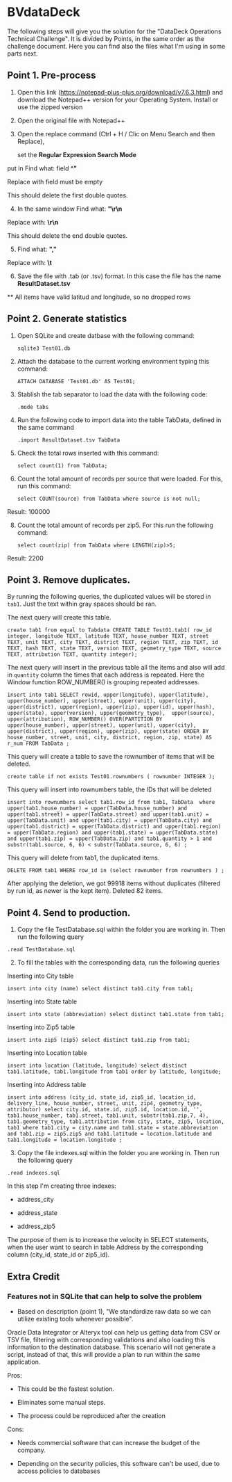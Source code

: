 # BVdataDeck

The following steps will give you the solution for the "DataDeck Operations Technical Challenge". It is divided by Points, in the same order as the challenge document.
Here you can find also the files what I'm using in some parts next.

## Point 1. Pre-process

1. Open this link (https://notepad-plus-plus.org/download/v7.6.3.html) and download the Notepad++ version for your Operating System. Install or use the zipped version

2. Open the original file with Notepad++

3. Open the replace command (Ctrl + H / Clic on Menu Search and then Replace), 

	set the **Regular Expression Search Mode** 

  put in Find what: field **^"**

  Replace with field must be empty

  This should delete the first double quotes.

4. In the same window Find what: **"\r\n**

  Replace with: **\r\n**

  This should delete the end double quotes.

5. Find what: **","** 

  Replace with: **\t**

6. Save the file with .tab (or .tsv) format. In this case the file has the name **ResultDataset.tsv**

  ** All items have valid latitud and longitude, so no dropped rows



## Point 2. Generate statistics

1. Open SQLite and create datbase with the following command: 

      `sqlite3 Test01.db`

2. Attach the database to the current working environment typing this command: 

      `ATTACH DATABASE 'Test01.db' AS Test01;`

3. Stablish the tab separator to load the data with the following code:

      `.mode tabs`

5. Run the following code to import data into the table TabData, defined in the same command

      `.import ResultDataset.tsv TabData`

6. Check the total rows inserted with this command:

      `select count(1) from TabData;`

7. Count the total amount of records per source that were loaded. For this, run this command:

      `select COUNT(source) from TabData where source is not null;`

  Result: 100000

8. Count the total amount of records per zip5. For this run the following command:

      `select count(zip) from TabData where LENGTH(zip)>5;`

  Result: 2200


  
## Point 3. Remove duplicates.

By running the following queries, the duplicated values will be stored in `tab1`. Just the text within gray spaces should be ran.

The next query will create this table.

`create tab1 from equal to Tabdata
CREATE TABLE Test01.tab1(
row_id integer,
longitude TEXT,
latitude TEXT,
house_number TEXT,
street TEXT,
unit TEXT,
city TEXT,
district TEXT,
region TEXT,
zip TEXT,
id TEXT,
hash TEXT,
state TEXT,
version TEXT,
geometry_type TEXT,
source TEXT,
attribution TEXT,
quantity integer);`

The next query will insert in the previous table all the items and also will add in `quantity` column the times that each address is repeated. Here the Window function ROW_NUMBER() is grouping repeated addresses.

`insert into tab1
SELECT rowid, upper(longitude), upper(latitude), upper(house_number), upper(street), upper(unit), upper(city), 
	upper(district), upper(region), upper(zip), upper(id), upper(hash), upper(state), upper(version), upper(geometry_type), 
	upper(source), upper(attribution),
	ROW_NUMBER() OVER(PARTITION BY upper(house_number), upper(street), upper(unit), upper(city), 
		upper(district), upper(region), upper(zip), upper(state) ORDER BY house_number, street, unit, city, district, region, zip, state) AS r_num
	FROM TabData
;`

This query will create a table to save the rownumber of items that will be deleted.

`create table if not exists Test01.rownumbers (
	rownumber INTEGER
);`

This query will insert into rownumbers table, the IDs that will be deleted

`insert into rownumbers
select tab1.row_id
from tab1, TabData 
where upper(tab1.house_number) = upper(TabData.house_number)
	and upper(tab1.street) = upper(TabData.street)
	and upper(tab1.unit) = upper(TabData.unit)
	and upper(tab1.city) = upper(TabData.city)
	and upper(tab1.district) = upper(TabData.district)
	and upper(tab1.region) = upper(TabData.region)
	and upper(tab1.state) = upper(TabData.state)
	and upper(tab1.zip) = upper(TabData.zip)
	and tab1.quantity > 1
	and substr(tab1.source, 6, 6) < substr(TabData.source, 6, 6)
;`

This query will delete from tab1, the duplicated items.

`DELETE
FROM tab1
WHERE row_id in (select rownumber from rownumbers
)
;`

After applying the deletion, we got 99918 items without duplicates (filtered by run id, as newer is the kept item). Deleted 82 items.
	
## Point 4. Send to production.

1. Copy the file TestDatabase.sql within the folder you are working in. Then run the following query

`.read TestDatabase.sql`
		
2. To fill the tables with the corresponding data, run the following queries

Inserting into City table

`insert into city (name)
select distinct tab1.city from tab1;`

Inserting into State table

`insert into state (abbreviation)
select distinct tab1.state from tab1;`

Inserting into Zip5 table

`insert into zip5 (zip5)
select distinct tab1.zip from tab1;`

Inserting into Location table

`insert into location (latitude, longitude)
select distinct tab1.latitude, tab1.longitude from tab1 order by latitude, longitude;`

Inserting into Address table

`insert into address (city_id, state_id, zip5_id, location_id, delivery_line, house_number, street, unit, zip4, geometry_type, attributor)
select city.id, state.id, zip5.id, location.id,
	'', tab1.house_number, tab1.street, tab1.unit, substr(tab1.zip,7, 4), tab1.geometry_type, tab1.attribution
	from city, state, zip5, location, tab1
	where tab1.city = city.name
		and tab1.state = state.abbreviation
		and tab1.zip = zip5.zip5
		and tab1.latitude = location.latitude
		and tab1.longitude = location.longitude
;`


3. Copy the file indexes.sql within the folder you are working in. Then run the following query

`.read indexes.sql`

In this step I'm creating three indexes:

- address_city

- address_state

- address_zip5


The purpose of them is to increase the velocity in SELECT statements, when the user want to search in table Address by the corresponding column (city_id, state_id or zip5_id).


## Extra Credit

### Features not in SQLite that can help to solve the problem

- Based on description (point 1), "We standardize raw data so we can utilize existing tools whenever possible".

Oracle Data Integrator or Alteryx tool can help us getting data from CSV or TSV file, filtering with corresponding validations and also loading this information to the destination database. This scenario will not generate a script, instead of that, this will provide a plan to run within the same application.

Pros:

- This could be the fastest solution.

- Eliminates some manual steps.

- The process could be reproduced after the creation

Cons:

- Needs commercial software that can increase the budget of the company.

- Depending on the security policies, this software can't be used, due to access policies to databases


